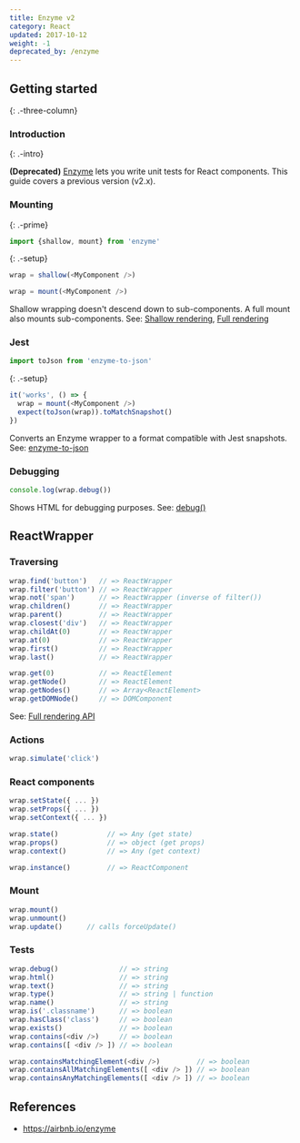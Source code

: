 ```yaml
---
title: Enzyme v2
category: React
updated: 2017-10-12
weight: -1
deprecated_by: /enzyme
---
```


## Getting started
{: .-three-column}

### Introduction
{: .-intro}

**(Deprecated)** [Enzyme](http://airbnb.io/enzyme) lets you write unit tests for React components. This guide covers a previous version (v2.x).

### Mounting
{: .-prime}

```js
import {shallow, mount} from 'enzyme'
```
{: .-setup}

```js
wrap = shallow(<MyComponent />)
```

```js
wrap = mount(<MyComponent />)
```

Shallow wrapping doesn't descend down to sub-components.
A full mount also mounts sub-components.
See: [Shallow rendering](http://airbnb.io/enzyme/docs/api/shallow.html),
[Full rendering](http://airbnb.io/enzyme/docs/api/mount.html)

### Jest

```js
import toJson from 'enzyme-to-json'
```
{: .-setup}

```js
it('works', () => {
  wrap = mount(<MyComponent />)
  expect(toJson(wrap)).toMatchSnapshot()
})
```

Converts an Enzyme wrapper to a format compatible with Jest snapshots. See: [enzyme-to-json](https://www.npmjs.com/package/enzyme-to-json)

### Debugging

```js
console.log(wrap.debug())
```

Shows HTML for debugging purposes. See: [debug()](http://airbnb.io/enzyme/docs/api/ReactWrapper/debug.html)

## ReactWrapper

### Traversing

```js
wrap.find('button')   // => ReactWrapper
wrap.filter('button') // => ReactWrapper
wrap.not('span')      // => ReactWrapper (inverse of filter())
wrap.children()       // => ReactWrapper
wrap.parent()         // => ReactWrapper
wrap.closest('div')   // => ReactWrapper
wrap.childAt(0)       // => ReactWrapper
wrap.at(0)            // => ReactWrapper
wrap.first()          // => ReactWrapper
wrap.last()           // => ReactWrapper
```

```js
wrap.get(0)           // => ReactElement
wrap.getNode()        // => ReactElement
wrap.getNodes()       // => Array<ReactElement>
wrap.getDOMNode()     // => DOMComponent
```

See: [Full rendering API](http://airbnb.io/enzyme/docs/api/mount.html)

### Actions

```js
wrap.simulate('click')
```

### React components

```js
wrap.setState({ ... })
wrap.setProps({ ... })
wrap.setContext({ ... })

wrap.state()            // => Any (get state)
wrap.props()            // => object (get props)
wrap.context()          // => Any (get context)

wrap.instance()         // => ReactComponent
```

### Mount

```js
wrap.mount()
wrap.unmount()
wrap.update()      // calls forceUpdate()
```

### Tests

```js
wrap.debug()               // => string
wrap.html()                // => string
wrap.text()                // => string
wrap.type()                // => string | function
wrap.name()                // => string
wrap.is('.classname')      // => boolean
wrap.hasClass('class')     // => boolean
wrap.exists()              // => boolean
wrap.contains(<div />)     // => boolean
wrap.contains([ <div /> ]) // => boolean

wrap.containsMatchingElement(<div />)         // => boolean
wrap.containsAllMatchingElements([ <div /> ]) // => boolean
wrap.containsAnyMatchingElements([ <div /> ]) // => boolean
```

## References

- <https://airbnb.io/enzyme>
